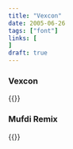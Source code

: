 ```yaml
---
title: "Vexcon"
date: 2005-06-26
tags: ["font"]
links: [
]
draft: true
---
```

<!-- ![](hf3.png) -->
### Vexcon
{{<link-download vexcon.ttf>}}

### Mufdi Remix
{{<link-download mufdi-rem.ttf>}}